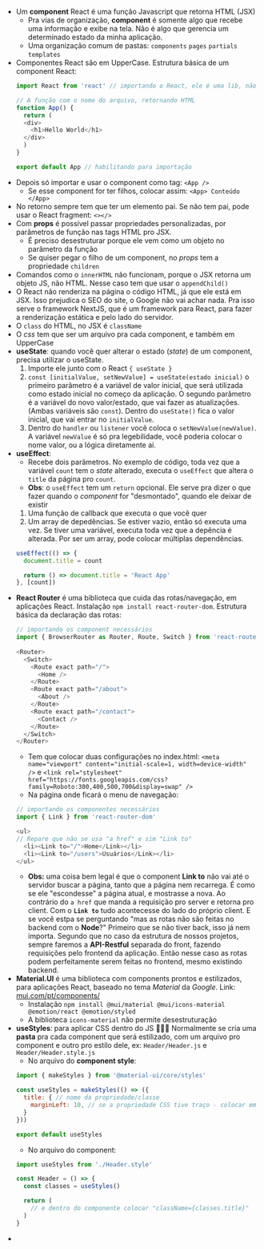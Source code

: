 - Um **component** React é uma função Javascript que retorna HTML (JSX)
  - Pra vias de organização, **component** é somente algo que recebe uma informação e exibe na tela. Não é algo que gerencia um determinado estado da minha aplicação.
  - Uma organização comum de pastas: `components` `pages` `partials` `templates`
- Componentes React são em UpperCase. Estrutura básica de um component React:
  ```Javascript
  import React from 'react' // importando o React, ele é uma lib, não framework

  // A função com o nome do arquivo, retornando HTML
  function App() {
    return (
    <div>
      <h1>Hello World</h1>
    </div>
    )
  }

  export default App // habilitando para importação
  ```
- Depois só importar e usar o component como tag: `<App />`
  - Se esse component for ter filhos, colocar assim: `<App> Conteúdo </App>`
- No retorno sempre tem que ter um elemento pai. Se não tem pai, pode usar o React fragment: `<></>`
- Com **props** é possível passar propriedades personalizadas, por parâmetros de função nas tags HTML pro JSX.
  - É preciso desestruturar porque ele vem como um objeto no parâmetro da função
  - Se quiser pegar o filho de um component, no *props* tem a propriedade `children`
- Comandos como o `innerHTML` não funcionam, porque o JSX retorna um objeto JS, não HTML. Nesse caso tem que usar o `appendChild()`
- O React não renderiza na página o código HTML, já que ele está em JSX. Isso prejudica o SEO do site, o Google não vai achar nada. Pra isso serve o framework NextJS, que é um framework para React, para fazer a renderização estática e pelo lado do servidor.
- O `class` do HTML, no JSX é `className`
- O *css* tem que ser um arquivo pra cada component, e também em UpperCase
- **useState**: quando você quer alterar o estado (*state*) de um component, precisa utilizar o useState.
  1. Importe ele junto com o React `{ useState }`
  2. `const [initialValue, setNewValue] = useState(estado inicial)` o primeiro parâmetro é a variável de valor inicial, que será utilizada como estado inicial no começo da aplicação. O segundo parâmetro é a variável do novo valor/estado, que vai fazer as atualizações. (Ambas variáveis são `const`). Dentro do `useState()` fica o valor inicial, que vai entrar no `initialValue`.
  3. Dentro do `handler` ou `listener` você coloca o `setNewValue(newValue)`. A variável `newValue` é só pra legebilidade, você poderia colocar o nome valor, ou a lógica diretamente aí.
- **useEffect**:
  - Recebe dois parâmetros. No exemplo de código, toda vez que a variável `count` tem o *state* alterado, executa o `useEffect` que altera o `title` da página pro `count`.
  - **Obs**: o `useEffect` tem um `return` opcional. Ele serve pra dizer o que fazer quando o *component* for "desmontado", quando ele deixar de existir
  1. Uma função de callback que executa o que você quer
  2. Um array de depedências. Se estiver vazio, então só executa uma vez. Se tiver uma variável, executa toda vez que a depência é alterada. Por ser um array, pode colocar múltiplas dependências.
  ```Javascript
  useEffect(() => {
    document.title = count

    return () => document.title = 'React App'
  }, [count])
  ```
- **React Router** é uma biblioteca que cuida das rotas/navegação, em aplicações React. Instalação `npm install react-router-dom`. Estrutura básica da declaração das rotas:
  ```Javascript
  // importando os component necessários
  import { BrowserRouter as Router, Route, Switch } from 'react-router-dom'
 
  <Router>
    <Switch>
      <Route exact path="/">
        <Home />
      </Route>
      <Route exact path="/about">
        <About />
      </Route>
      <Route exact path="/contact">
        <Contact />
      </Route>
    </Switch>
  </Router>
  ```
  - Tem que colocar duas configurações no index.html: `<meta name="viewport" content="initial-scale=1, width=device-width" />` e `<link rel="stylesheet" href="https://fonts.googleapis.com/css?family=Roboto:300,400,500,700&display=swap" />`
  - Na página onde ficará o menu de navegação:
  ```Javascript
  // importando os componentes necessários
  import { Link } from 'react-router-dom'

  <ul>
  // Repare que não se usa "a href" e sim "Link to"
    <li><Link to="/">Home</Link></li>
    <li><Link to="/users">Usuários</Link></li>
  </ul>
  ```
  - **Obs:** uma coisa bem legal é que o component **Link to** não vai até o servidor buscar a página, tanto que a página nem recarrega. É como se ele "escondesse" a página atual, e mostrasse a nova. Ao contrário do `a href` que manda a requisição pro server e retorna pro client. Com o **`Link to`** tudo acontecesse do lado do próprio client.
  E se você estpa se perguntando "mas as rotas não são feitas no backend com o **Node**?" Primeiro que se não tiver back, isso já nem importa. Segundo que no caso da estrutura de nossos projetos, sempre faremos a **API-Restful** separada do front, fazendo requisições pelo frontend da aplicação. Então nesse caso as rotas podem perfeitamente serem feitas no frontend, mesmo existindo backend.
- **Material.UI** é uma biblioteca com components prontos e estilizados, para aplicações React, baseado no tema *Material* da *Google*. Link: [mui.com/pt/components/](https://mui.com/pt/components/)
  - Instalação `npm install @mui/material @mui/icons-material @emotion/react @emotion/styled`
  - A biblioteca `icons-material` não permite desestruturação
- **useStyles**: para aplicar CSS dentro do JS 🤯🤯🤯 Normalmente se cria uma **pasta** pra cada component que será estilizado, com um arquivo pro component e outro pro estilo dele, ex: `Header/Header.js` e `Header/Header.style.js`
  - No arquivo do **component style**:
  ```Javascript
  import { makeStyles } from '@material-ui/core/styles'

  const useStyles = makeStyles(() => ({
    title: { // nome da propriedade/classe
      marginLeft: 10, // se a propriedade CSS tive traço - colocar em camelCase
    }
  }))

  export default useStyles
  ```
  - No arquivo do component: 
  ```Javascript
  import useStyles from './Header.style'

  const Header = () => {
    const classes = useStyles()

    return (
      // e dentro do componente colocar "className={classes.title}"
    )
  }
  ```
- 